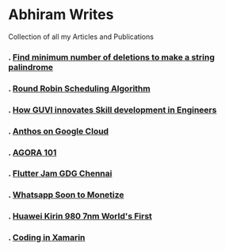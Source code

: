 # Abhiram Writes
Collection of  all  my Articles and Publications

### . [Find minimum number of deletions to make a string palindrome](https://iq.opengenus.org/minimum-deletions-to-make-string-palindrome/)
### . [Round Robin Scheduling Algorithm](https://iq.opengenus.org/round-robin-scheduling/)
### . [How GUVI innovates Skill development in Engineers](https://medium.com/@abhiram.reddy/guvi-df9154e3593c)
### . [Anthos on Google Cloud](https://www.linkedin.com/posts/abhiramreddyduggempudi_google-gcp-googlecloud-activity-6613328545395601408-frDm)
### . [AGORA 101](https://medium.com/fnplus/agora-101-4805256a25ff)
### . [Flutter Jam GDG Chennai](https://medium.com/fnplus/flutter-jam-gdgchennai-b36f8539c7fb)
### . [Whatsapp Soon to Monetize](https://medium.com/@abhiramreddy31/whatsapp-soon-to-monetize-46760f362c4c)
### . [Huawei Kirin 980 7nm World's First](https://techknowspace.wordpress.com/2018/08/31/huawei-kirin-980-worlds-first-7nm-commercial-chipset-big-threat-to-snapdragon/)
### . [Coding in Xamarin ](https://techknowspace.wordpress.com/2018/09/03/code-your-app-in-xamarin-and-delpoy-in-iosandroid-and-windows/)
